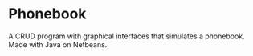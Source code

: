 # Phonebook
A CRUD program with graphical interfaces that simulates a phonebook. Made with Java on Netbeans.
